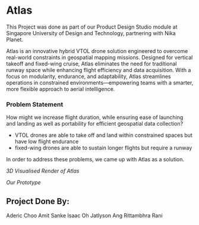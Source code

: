 # Atlas

This Project was done as part of our Product Design Studio module at Singapore University of Design and Technology, partnering with Nika Planet.
 
Atlas is an innovative hybrid VTOL drone solution engineered to overcome real-world constraints in geospatial mapping missions. Designed for vertical takeoff and fixed-wing cruise, Atlas eliminates the need for traditional runway space while enhancing flight efficiency and data acquisition. With a focus on modularity, endurance, and adaptability, Atlas streamlines operations in constrained environments—empowering teams with a smarter, more flexible approach to aerial intelligence.

### Problem Statement
How might we increase flight duration, while ensuring ease of launching and landing as well as portability for efficient geospatial data collection?

- VTOL drones are able to take off and land within constrained spaces but have low flight endurance
- fixed-wing drones are able to sustain longer flights but require a runway

In order to address these problems, we came up with Atlas as a solution.

*3D Visualised Render of Atlas*

*Our Prototype*



## Project Done By:
Aderic Choo
Amit Sanke
Isaac Oh
Jatlyson Ang
Rittambhra Rani